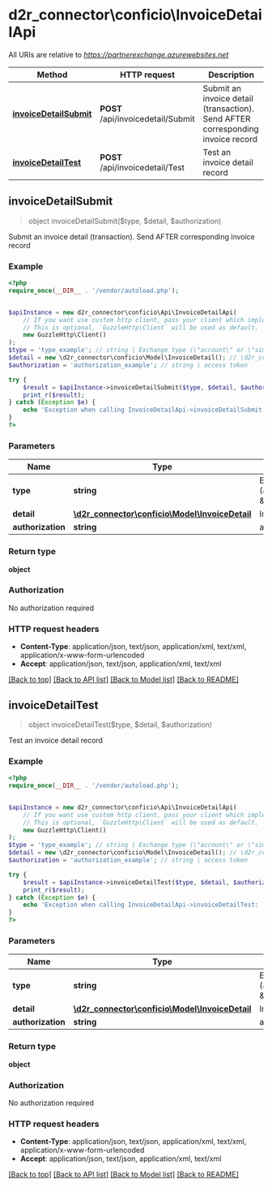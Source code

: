 # d2r_connector\conficio\InvoiceDetailApi

All URIs are relative to *https://partnerexchange.azurewebsites.net*

Method | HTTP request | Description
------------- | ------------- | -------------
[**invoiceDetailSubmit**](InvoiceDetailApi.md#invoiceDetailSubmit) | **POST** /api/invoicedetail/Submit | Submit an invoice detail (transaction).  Send AFTER corresponding invoice record
[**invoiceDetailTest**](InvoiceDetailApi.md#invoiceDetailTest) | **POST** /api/invoicedetail/Test | Test an invoice detail record



## invoiceDetailSubmit

> object invoiceDetailSubmit($type, $detail, $authorization)

Submit an invoice detail (transaction).  Send AFTER corresponding invoice record

### Example

```php
<?php
require_once(__DIR__ . '/vendor/autoload.php');


$apiInstance = new d2r_connector\conficio\Api\InvoiceDetailApi(
    // If you want use custom http client, pass your client which implements `GuzzleHttp\ClientInterface`.
    // This is optional, `GuzzleHttp\Client` will be used as default.
    new GuzzleHttp\Client()
);
$type = 'type_example'; // string | Exchange type (\"account\" or \"simpleaccount\")
$detail = new \d2r_connector\conficio\Model\InvoiceDetail(); // \d2r_connector\conficio\Model\InvoiceDetail | InvoiceDetail record
$authorization = 'authorization_example'; // string | access token

try {
    $result = $apiInstance->invoiceDetailSubmit($type, $detail, $authorization);
    print_r($result);
} catch (Exception $e) {
    echo 'Exception when calling InvoiceDetailApi->invoiceDetailSubmit: ', $e->getMessage(), PHP_EOL;
}
?>
```

### Parameters


Name | Type | Description  | Notes
------------- | ------------- | ------------- | -------------
 **type** | **string**| Exchange type (\&quot;account\&quot; or \&quot;simpleaccount\&quot;) |
 **detail** | [**\d2r_connector\conficio\Model\InvoiceDetail**](../Model/InvoiceDetail.md)| InvoiceDetail record |
 **authorization** | **string**| access token | [optional]

### Return type

**object**

### Authorization

No authorization required

### HTTP request headers

- **Content-Type**: application/json, text/json, application/xml, text/xml, application/x-www-form-urlencoded
- **Accept**: application/json, text/json, application/xml, text/xml

[[Back to top]](#) [[Back to API list]](../../README.md#documentation-for-api-endpoints)
[[Back to Model list]](../../README.md#documentation-for-models)
[[Back to README]](../../README.md)


## invoiceDetailTest

> object invoiceDetailTest($type, $detail, $authorization)

Test an invoice detail record

### Example

```php
<?php
require_once(__DIR__ . '/vendor/autoload.php');


$apiInstance = new d2r_connector\conficio\Api\InvoiceDetailApi(
    // If you want use custom http client, pass your client which implements `GuzzleHttp\ClientInterface`.
    // This is optional, `GuzzleHttp\Client` will be used as default.
    new GuzzleHttp\Client()
);
$type = 'type_example'; // string | Exchange type (\"account\" or \"simpleaccount\")
$detail = new \d2r_connector\conficio\Model\InvoiceDetail(); // \d2r_connector\conficio\Model\InvoiceDetail | InvoiceDetail record
$authorization = 'authorization_example'; // string | access token

try {
    $result = $apiInstance->invoiceDetailTest($type, $detail, $authorization);
    print_r($result);
} catch (Exception $e) {
    echo 'Exception when calling InvoiceDetailApi->invoiceDetailTest: ', $e->getMessage(), PHP_EOL;
}
?>
```

### Parameters


Name | Type | Description  | Notes
------------- | ------------- | ------------- | -------------
 **type** | **string**| Exchange type (\&quot;account\&quot; or \&quot;simpleaccount\&quot;) |
 **detail** | [**\d2r_connector\conficio\Model\InvoiceDetail**](../Model/InvoiceDetail.md)| InvoiceDetail record |
 **authorization** | **string**| access token | [optional]

### Return type

**object**

### Authorization

No authorization required

### HTTP request headers

- **Content-Type**: application/json, text/json, application/xml, text/xml, application/x-www-form-urlencoded
- **Accept**: application/json, text/json, application/xml, text/xml

[[Back to top]](#) [[Back to API list]](../../README.md#documentation-for-api-endpoints)
[[Back to Model list]](../../README.md#documentation-for-models)
[[Back to README]](../../README.md)


